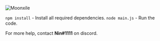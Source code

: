 ![Moonxile](https://i.imgur.com/H0uUjBc.png)

`npm install` - Install all required dependencies.
`node main.js` - Run the code.

For more help, contact **Nin#1111** on discord.
